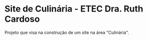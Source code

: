 # Site de Culinária - ETEC Dra. Ruth Cardoso
Projeto que visa na construção de um site na área "Culinária".
